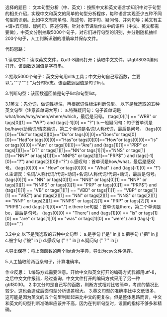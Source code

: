选择的题目：
文本句型分析（中、英文）：按照中文和英文语言学知识中对于句型的相关介绍，实现中文和英文的简单的句型分析程序，每种语言实现至少五种不同句型的识别。比如中文有简单句、陈述句、把字句、疑问句、并列句等；英文有主+谓+宾句型、疑问句、陈述句等。针对本节课后作业中的语料（中文、英文都需要做），中英文分别抽取5000个句子，对它们进行句型的识别，并分别随机抽样200个句子，人工判断识别的准确率并保存文件。

代码思路：

1.读取文件：读取英文文件，以utf-8编码打开；读取中文文件，以gb18030编码打开。该函数返回值是字符串。

2.抽取5000个句子：英文分句用nltk工具；中文分句自己写函数，主要以“。”“？”“！”为分句标志。该函数返回值是句子list。

3.判断句型：该函数返回值是句子list和句型list。

  3.1英文：先分词，做词性标注，再根据词性标注判断句型。
   以下是我选取的五种英文句型（注意首单词大写）：
   a.特殊疑问句：句子首单词是what/how/why/when/where/which，最后是问号。
   (tags[0][1] == "WRB" or tags[0][1] == "WP") and (tags[-1][0] == "?")
   b.一般疑问句：句子首单词是be/have/助动词/情态动词，第二个单词是名词/人称代词，最后是问号。
   (tags[0][0]=="Did"or tags[0][0]=="Do"or tags[0][0]=="Does"or tags[0][0]=="Had"or tags[0][0]=="Has"or tags[0][0]=="How"or tags[0][0]=="Is" or tags[0][0]=="Am" or tags[0][0]=="Are") and (tags[1][1]=="PRP" or tags[1][1]=="DT" or tags[1][1]=="NN"or tags[1][1]=="NNS" or tags[1][1]=="NNP" or tags[1][1]=="NNPS" or tags[1][1]=="PRP$" ) and (tags[-1][0]=="?") and (tags[2][0]!="?")
   c.感叹句：首单词是how/what，最后是感叹号。
   (tags[0][0] == "How" or tags[0][0] == "What" ) and (tags[-1][0] == "!")
   d.主谓宾：名词/人称代词/代词+动词+名词/人称代词/代词+动词，最后是句号。
   (tags[0][1] == "NN" or tags[0][1] == "NNS" or tags[0][1] == "NNP" or tags[0][1] == "NNPS" or tags[0][1] == "PRP" or tags[0][1] == "PRP$") and (tags[1][1] == "VB" or tags[1][1] == "VBD" or tags[1][1] == "VBP" or tags[1][1] == "VBZ") and (tags[2][1] == "NN" or tags[2][1] == "NNS" or tags[2][1] == "NNP" or tags[2][1] == "NNPS" or tags[2][1] == "PRP" or tags[2][1] == "PRP$") and (tags[-1][0]==".")
   e.there be句型：首单词是there，第二个单词是be，最后是句号。
   (tags[0][0] == "There") and (tags[1][0] == "is" or tags[1][0] == "are" or tags[1][0] == "was" or tags[1][0] == "were") and (tags[-1][0]==".")
   
  3.2中文
   以下是我选取的五种中文句型：
   a.是字句
   ("是" in j)
   b.把字句
   ("把" in j)
   c.被字句
   ("被" in j)
   d.感叹句
   ("！" in j)
   e.疑问句
   ("？" in j)
   
4.导出保存：将上面函数的两个list合为字典，导出为csv文件保存。

5.人工抽取前两百条句子，计算准确率。


作业反思：
1.编码方式需要注意。开始中文和英文打开的编码方式我都用utf-8，之后中文文件报错，经过查询，中文文件打开的编码方式采用了另一种gb18030。
2.中文分句是自己写的函数，判断方式相对比较简单，考虑的情况比较少。这也会造成后面句型分析误差增大。
3.英文句型的准确率比中文低很多，这可能是因为英文的五个句型判断起来比中文的更复杂。但是整体思路而言，中文和英文的句型判断准确率应该并不高，因为在判断句型时，设置的指标不够多和精确。
